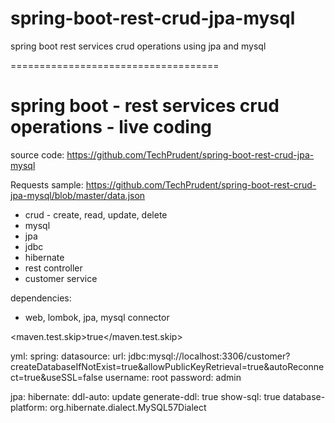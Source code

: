 # spring-boot-rest-crud-jpa-mysql
spring boot rest services crud operations using jpa and mysql

====================================

spring boot - rest services crud operations - live coding
=========================================================

source code: https://github.com/TechPrudent/spring-boot-rest-crud-jpa-mysql

Requests sample: https://github.com/TechPrudent/spring-boot-rest-crud-jpa-mysql/blob/master/data.json

- crud - create, read, update, delete
- mysql
- jpa
- jdbc
- hibernate
- rest controller
- customer service

dependencies:
- web, lombok, jpa, mysql connector

<maven.test.skip>true</maven.test.skip>

yml:
spring:
  datasource:
    url: jdbc:mysql://localhost:3306/customer?createDatabaseIfNotExist=true&allowPublicKeyRetrieval=true&autoReconnect=true&useSSL=false
    username: root
    password: admin
    
  jpa:
    hibernate:
      ddl-auto: update
    generate-ddl: true
    show-sql: true
    database-platform: org.hibernate.dialect.MySQL57Dialect
